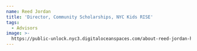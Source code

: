 ```yaml
---
name: Reed Jordan
title: 'Director, Community Scholarships, NYC Kids RISE'
tags:
  - Advisors
image: >-
  https://public-unlock.nyc3.digitaloceanspaces.com/about-reed-jordan-headshot.png
---
```


